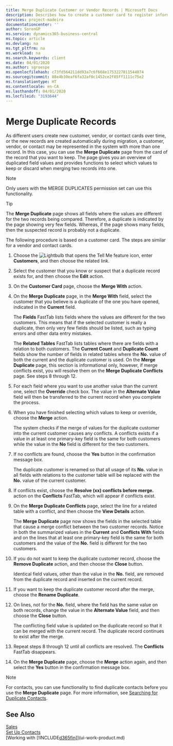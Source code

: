 ```yaml
---
title: Merge Duplicate Customer or Vendor Records | Microsoft Docs
description: Describes how to create a customer card to register information about each new customer or client that you sell to.
services: project-madeira
documentationcenter: ''
author: SorenGP
ms.service: dynamics365-business-central
ms.topic: article
ms.devlang: na
ms.tgt_pltfrm: na
ms.workload: na
ms.search.keywords: client
ms.date: 04/01/2020
ms.author: sgroespe
ms.openlocfilehash: c73fd564211dd93a7c6f668e1753227811544074
ms.sourcegitcommit: 88e4b30eaf6fa32af0c1452ce2f85ff1111c75e2
ms.translationtype: HT
ms.contentlocale: en-CA
ms.lasthandoff: 04/01/2020
ms.locfileid: "3193644"
---
```

# <a name="merge-duplicate-records"></a>Merge Duplicate Records
As different users create new customer, vendor, or contact cards over time, or the new records are created automatically during migration, a customer, vendor, or contact may be represented in the system with more than one record. In this case, you can use the **Merge Duplicate** page from the card of the record that you want to keep. The page gives you an overview of duplicated field values and provides functions to select which values to keep or discard when merging two records into one.

> [!NOTE]
> Only users with the MERGE DUPLICATES permission set can use this functionality.

> [!TIP]
> The **Merge Duplicate** page shows all fields where the values are different for the two records being compared. Therefore, a duplicate is indicated by the page showing very few fields. Whereas, if the page shows many fields, then the suspected record is probably not a duplicate.

The following procedure is based on a customer card. The steps are similar for a vendor  and contact cards.

1. Choose the ![Lightbulb that opens the Tell Me feature](media/ui-search/search_small.png "Tell me what you want to do") icon, enter **Customers**, and then choose the related link.
2. Select the customer that you know or suspect that a duplicate record exists for, and then choose the **Edit** action.
3. On the **Customer Card** page, choose the **Merge With** action.
4. On the **Merge Duplicate** page, in the **Merge With** field, select the customer that you believe is a duplicate of the one you have opened, indicated in the **Current** field.

    The **Fields** FastTab lists fields where the values are different for the two customers. This means that if the selected customer is really a duplicate, then only very few fields should be listed, such as typing errors and other data entry mistakes.

    The **Related Tables** FastTab lists tables where there are fields with a relation to both customers. The **Current Count** and **Duplicate Count** fields show the number of fields in related tables where the **No.** value of both the current and the duplicate customer is used. On the **Merge Duplicate** page, this section is informational only, however, if merge conflicts exist, you will resolve them on the **Merge Duplicate Conflicts** page. See steps 8 through 12.   

5. For each field where you want to use another value than the current one, select the **Override** check box. The value in the **Alternate Value** field will then be transferred to the current record when you complete the process.
6. When you have finished selecting which values to keep or override, choose the **Merge** action.

    The system checks if the merge of values for the duplicate customer into the current customer causes any conflicts. A conflicts exists if a value in at least one primary-key field is the same for both customers while the value in the **No** field is different for the two customers.

7. If no conflicts are found, choose the **Yes** button in the confirmation message box.

    The duplicate customer is renamed so that all usage of its **No.** value in all fields with relations to the customer table will be replaced with the **No.** value of the current customer.
8. If conflicts exist, choose the **Resolve (xx) conflicts before merge.** action on the **Conflicts** FastTab, which will appear if conflicts exist.
9. On the **Merge Duplicate Conflicts** page, select the line for a related table with a conflict, and then choose the **View Details** action.

    The **Merge Duplicate** page now shows the fields in the selected table that cause a merge conflict between the two customer records. Notice in both the summarized values in the **Current** and **Conflicts With** fields and on the lines that at least one primary-key field is the same for both customers and the value of the **No.** field is different for the two customers.   
10. If you do not want to keep the duplicate customer record, choose the **Remove Duplicate** action, and then choose the **Close** button.

    Identical field values, other than the value in the **No.** field, are removed from the duplicate record and inserted on the current record.
11. If you want to keep the duplicate customer record after the merge,  choose the **Rename Duplicate**.
12. On lines, not for the **No.** field, where the field has the same value on both records, change the value in the **Alternate Value** field, and then choose the **Close** button.

    The conflicting field value is updated on the duplicate record so that it can be merged with the current record. The duplicate record continues to exist after the merge.
13. Repeat steps 8 through 12 until all conflicts are resolved. The **Conflicts** FastTab disappears.
14. On the **Merge Duplicate** page, choose the **Merge** action again, and then select the **Yes** button in the confirmation message box.

> [!NOTE]
> For contacts, you can use functionality to find duplicate contacts before you use the **Merge Duplicate** page. For more information, see [Searching for Duplicate Contacts](marketing-setup-contacts.md#searching-for-duplicate-contacts).

## <a name="see-also"></a>See Also
[Sales](sales-manage-sales.md)  
[Set Up Contacts](marketing-setup-contacts.md)  
[Working with [!INCLUDE[d365fin](includes/d365fin_md.md)]](ui-work-product.md)
